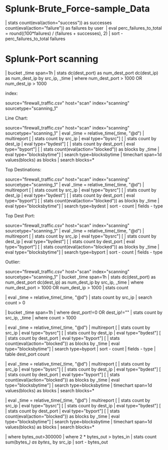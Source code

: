 # Splunk-Brute_Force-sample_Data

 | stats count(eval(action="success")) as successes count(eval(action="failure")) as failures by user 
| eval perc_failures_to_total = round((100*failures) / (failures + successes), 2) | sort - perc_failures_to_total failures




# Splunk-Port scanning 

| bucket _time span=1h 
| stats dc(dest_port) as num_dest_port dc(dest_ip) as num_dest_ip by src_ip, _time 
| where num_dest_port > 1000 OR num_dest_ip > 1000


index:

source="firewall_traffic.csv" host="scan" index="scanning" sourcetype="scanning_1"


Line Chart:

source="firewall_traffic.csv" host="scan" index="scanning" sourcetype="scanning_1"
 | eval _time = relative_time(_time, "@d") | multireport [ | stats count by src_ip | eval type="bysrc"] [ | stats count by dest_ip | eval type="bydest"] [ | stats count by dest_port | eval type="byport"] [ | stats count(eval(action="blocked")) as blocks by _time | eval type="blocksbytime"] | search type=blocksbytime | timechart span=1d values(blocks) as blocks | search blocks=*
 
 
 
 
 
Top Destinations:
 
 source="firewall_traffic.csv" host="scan" index="scanning" sourcetype="scanning_1"
 | eval _time = relative_time(_time, "@d") | multireport [ | stats count by src_ip | eval type="bysrc"] [ | stats count by dest_ip | eval type="bydest"] [ | stats count by dest_port | eval type="byport"] [ | stats count(eval(action="blocked")) as blocks by _time | eval type="blocksbytime"] | search type=bydest | sort - count | fields - type
 
 
Top Dest Port:
 
source="firewall_traffic.csv" host="scan" index="scanning" sourcetype="scanning_1" 
 | eval _time = relative_time(_time, "@d") | multireport [ | stats count by src_ip | eval type="bysrc"] [ | stats count by dest_ip | eval type="bydest"] [ | stats count by dest_port | eval type="byport"] [ | stats count(eval(action="blocked")) as blocks by _time | eval type="blocksbytime"] | search type=byport | sort - count | fields - type
 
 Outlier:
 
 source="firewall_traffic.csv" host="scan" index="scanning" sourcetype="scanning_1" 
 | bucket _time span=1h 
| stats dc(dest_port) as num_dest_port dc(dest_ip) as num_dest_ip by src_ip, _time 
| where num_dest_port > 1000 OR num_dest_ip > 1000  | stats count




| eval _time = relative_time(_time, "@d")
| stats count by src_ip
| search count > 0

| bucket _time span=1h 
| where dest_port!=0 OR dest_ip!=""
| stats count by src_ip, _time 
| where count > 1000



| eval _time = relative_time(_time, "@d")
| multireport [ | stats count by src_ip | eval type="bysrc"]
[ | stats count by dest_ip | eval type="bydest"] [ | stats count by dest_port | eval type="byport"] 
[ | stats count(eval(action="blocked")) as blocks by _time | eval type="blocksbytime"]
| search type=byport | sort - count | fields - type | table dest_port count





| eval _time = relative_time(_time, "@d") | multireport [ | stats count by src_ip | eval type="bysrc"] [ | stats count by dest_ip | eval type="bydest"] [ | stats count by dest_port | eval type="byport"] [ | stats count(eval(action="blocked")) as blocks by _time | eval type="blocksbytime"] | search type=blocksbytime | timechart span=1d values(blocks) as blocks | search blocks=*





| eval _time = relative_time(_time, "@d") | multireport [ | stats count by src_ip | eval type="bysrc"] [ | stats count by dest_ip | eval type="bydest"] [ | stats count by dest_port | eval type="byport"] [ | stats count(eval(action="blocked")) as blocks by _time | eval type="blocksbytime"] | search type=blocksbytime | timechart span=1d values(blocks) as blocks | search blocks=*




| where bytes_out>300000 | where 2 * bytes_out > bytes_in | stats count sum(bytes_*) as bytes_* by src_ip | sort - bytes_out
